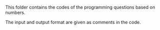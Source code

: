 This folder contains the codes of the programming questions based on numbers.

The input and output format are given as comments in the code.
